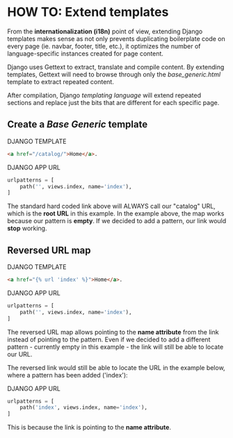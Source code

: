 # HOW TO: Extend templates

From the **internationalization (i18n)** point of view, extending Django templates makes sense as not only prevents duplicating boilerplate code on every page (ie. navbar, footer, title, etc.), it optimizes the number of language-specific instances created for page content.

Django uses Gettext to extract, translate and compile content. By extending templates, Gettext will need to browse through only the _base_generic.html_ template to extract repeated content.

After compilation, Django _templating language_ will extend repeated sections and replace just the bits that are different for each specific page.


## Create a _Base Generic_ template

DJANGO TEMPLATE
``` HTML
<a href="/catalog/">Home</a>.
```
DJANGO APP URL
``` Python
urlpatterns = [
    path('', views.index, name='index'),
]
```

The standard hard coded link above will ALWAYS call our "catalog" URL, which is the **root URL** in this example.
In the example above, the map works because our pattern is **empty**. If we decided to add a pattern, our link would **stop** working.

## Reversed URL map

DJANGO TEMPLATE
``` HTML
<a href="{% url 'index' %}">Home</a>.
```
DJANGO APP URL
``` Python
urlpatterns = [
    path('', views.index, name='index'),
]
```

The reversed URL map allows pointing to the **name attribute** from the link instead of pointing to the pattern.
Even if we decided to add a different pattern - currently empty in this example - the link will still be able to locate our URL.

The reversed link would still be able to locate the URL in the example below, where a pattern has been added ('index'):


DJANGO APP URL
``` Python
urlpatterns = [
    path('index', views.index, name='index'),
]
```

This is because the link is pointing to the **name attribute**.